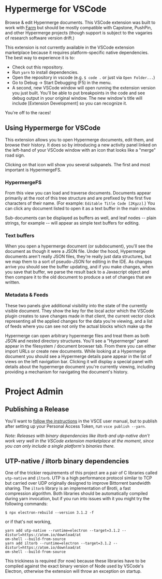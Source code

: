 # Hypermerge for VSCode

Browse & edit Hypermerge documents. This VSCode extension was built to work with [Farm][farm] but should be mostly compatible with Capstone, PushPin, and other Hypermerge projects (though support is subject to the vagaries of research software version drift.)

This extension is not currently available in the VSCode extension marketplace because it requires platform-specific native dependencies. The best way to experience it is to:

- Check out this repository.
- Run `yarn` to install dependencies.
- Open the repository in vscode (e.g. `$ code .` or just via `Open Folder...`)
- Go to Debug -> Start Debugging (F5) in the menu.
- A second, new VSCode window will open running the extension version you just built. You'll be able to put breakpoints in the code and see debug output in your original window. The new window's title will include \[Extension Development\] so you can recognize it.

You're off to the races!

## Using Hypermerge for VSCode

This extension allows you to open Hypermerge documents, edit them, and browse their history. It does so by introducing a new activity panel linked on the left-hand of your VSCode window with an icon that looks like a "merge" road sign.

Clicking on that icon will show you several subpanels. The first and most important is HypermergeFS.

### HypermergeFS

From this view you can load and traverse documents. Documents appear primarily at the root of this tree structure and are prefixed by the first five characters of their name. (For example: `Editable Title Code [2Kgzz]`.) You can click any document listed to open it as a text buffer in the main window.

Sub-documents can be displayed as buffers as well, and leaf nodes -- plain strings, for example -- will appear as simple text buffers for editing.

### Text buffers

When you open a hypermerge document (or subdocument), you'll see the document as though it were a JSON file. Under the hood, Hypermerge documents aren't really JSON files, they're really just data structures, but we map them to a sort of pseudo-JSON for editing in the IDE. As changes arrive you should see the buffer updating, and if you make changes, when you save that buffer, we parse the result back to a Javascript object and then compare it to the old document to produce a set of changes that are written.

### Metadata & Feeds

These two panels give additional visibility into the state of the currently visible document. They show the key for the local actor which the VSCode plugin creates to save changes made in that client, the current vector clock representing all the applied changes for the data you're viewing, and a list of feeds where you can see not only the actual blocks which make up the

Hypermerge can open arbitrary hypermerge files and treat them as both JSON and nested directory structures. You'll see a "Hypermerge" panel appear in the filesystem / document browser tab. From there you can either import URLs or create new documents. While looking at a Hypermerge document you should see a Hypermerge details pane appear in the list of views on the left navigation bar. Clicking it will display a special panel with details about the hypermerge document you're currently viewing, including providing a mechanism for navigating the document's history.

# Project Admin

## Publishing a Release

You'll want to [follow the instructions](https://code.visualstudio.com/docs/extensions/publish-extension) in the VSCE user manual, but to publish after setting up your Personal Access Token, run `vsce publish --yarn`.

*Note: Releases with binary dependencies like iltorb and utp-native don't work very well in the VSCode extension marketplace at the moment, since you can only include a single platform's binaries there.*

## UTP-native / iltorb binary dependencies

One of the trickier requirements of this project are a pair of C libraries called `utp-native` and `iltorb`. UTP is a high performance protocol similar to TCP but carried over UDP originally designed to improve Bittorrent bandwidth sharing. The `iltorb` library is an implementation of Brotli, a fast compression algorithm. Both libraries should be automatically compiled during yarn invocation, but if you run into issues with it you might try the following commands:

```
$ npx electron-rebuild --version 3.1.2 -f
```

or if that's not working,

```
yarn add utp-native --runtime=electron --target=3.1.2 --disturl=https://atom.io/download/at
om-shell --build-from-source
yarn add iltorb --runtime=electron --target=3.1.2 --disturl=https://atom.io/download/at
om-shell --build-from-source
```

This trickiness is required (for now) because these libraries have to be compiled against the exact binary version of Node used by VSCode's Electron, otherwise the extension will throw an exception on startup.

[farm]: https://github.com/inkandswitch/farm
